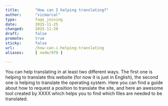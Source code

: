 ```yaml
---
title:       "How can I helping translating?"
author:      "vicmarcal"
type:        faqs_joining
date:        2015-11-25
changed:     2015-11-28
draft:       false
promote:     true
sticky:      false
url:         /how-can-i-helping-translating
aliases:     [ node/979 ]

---
```


<p>You can help translating in at least two different ways. The first one is helping to translate this website (for now it is just in English), the second one is helping to translate the operating system. Here you can find a guide about how to request a position to translate the site, and here an awesome tool created by XXXX which helps you to find which files are needed to be translated.</p>

